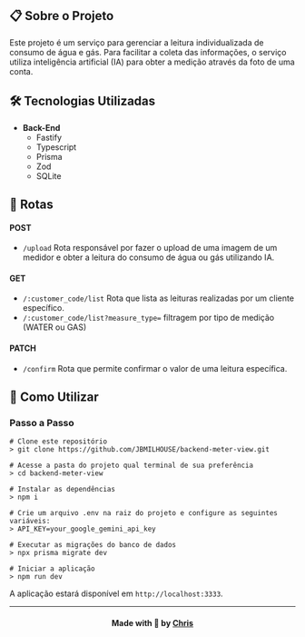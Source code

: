 ## :clipboard: Sobre o Projeto

Este projeto é um serviço para gerenciar a leitura individualizada de consumo de água e gás. Para facilitar a coleta das informações, o serviço utiliza inteligência artificial (IA) para obter a medição através da foto de uma conta.

## 🛠️ Tecnologias Utilizadas

- **Back-End**
  - Fastify
  - Typescript
  - Prisma
  - Zod
  - SQLite

## :pushpin: Rotas
#### POST
- ``/upload`` Rota responsável por fazer o upload de uma imagem de um medidor e obter a leitura do consumo de água ou gás utilizando IA.

#### GET
- ``/:customer_code/list`` Rota que lista as leituras realizadas por um cliente específico.
- ``/:customer_code/list?measure_type=`` filtragem por tipo de medição (WATER ou GAS)

#### PATCH
- ``/confirm`` Rota que permite confirmar o valor de uma leitura específica.


## 🚀 Como Utilizar

### Passo a Passo

```
# Clone este repositório
> git clone https://github.com/JBMILHOUSE/backend-meter-view.git

# Acesse a pasta do projeto qual terminal de sua preferência
> cd backend-meter-view 

# Instalar as dependências
> npm i

# Crie um arquivo .env na raiz do projeto e configure as seguintes variáveis:
> API_KEY=your_google_gemini_api_key

# Executar as migrações do banco de dados
> npx prisma migrate dev

# Iniciar a aplicação
> npm run dev

```

A aplicação estará disponível em `http://localhost:3333`.

---

<h4 align="center">
    Made with 💜 by <a href="https://br.linkedin.com/in/chris-oliveira-alexandre/" target="_blank">Chris</a>
</h4>
